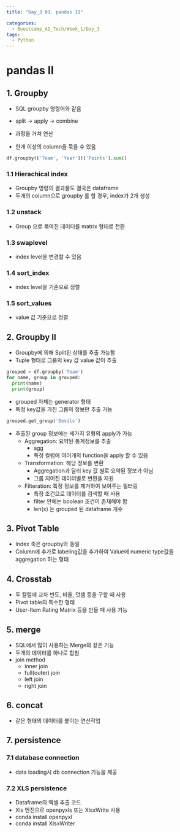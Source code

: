 ```yaml
---
title: "Day_3 03. pandas II"

categories:
  - Boostcamp_AI_Tech/Week_1/Day_3
tags:
  - Python
---
```


# pandas II

## 1. Groupby

- SQL groupby 명령어와 같음
- split -> apply -> combine
- 과정을 거쳐 연산


- 한개 이상의 column을 묶을 수 있음

```python
df.groupby(['Team', 'Year'])['Points'].sum()
```

### 1.1 Hierachical index

- Groupby 명령의 결과물도 결국은 dataframe
- 두개의 column으로 groupby 를 할 경우, index가 2개 생성

### 1.2 unstack
 
- Group 으로 묶여진 데이터를 matrix 형태로 전환

### 1.3 swaplevel

- index level을 변경할 수 있음

### 1.4 sort_index

- index level을 기준으로 정렬

### 1.5 sort_values

- value 값 기준으로 정렬

## 2. Groupby II

- Groupby에 의해 Split된 상태를 추출 가능함
- Tuple 형태로 그룹의 key 값 value 값이 추출

```python
grouped = df.groupby('Team')
for name, group in grouped:
  print(name)
  print(group)
```

- grouped 자체는 generator 형태
- 특정 key값을 가진 그룹의 정보만 추출 가능

```python
grouped.get_group('Devils')
```

- 추출된 group 정보에는 세가지 유형의 apply가 가능
  - Aggregation: 요약된 통계정보를 추출
    - agg
    - 특정 컬럼에 여러개의 function을 apply 할 수 있음
  - Transformation: 해당 정보를 변환
    - Aggregation과 달리 key 값 별로 요약된 정보가 아님
    - 그룹 지어진 데이터별로 변환을 지원
  - Filteration: 특정 정보를 제거하여 보여주는 필터링
    - 특정 조건으로 데이터를 검색할 때 사용
    - filter 안에는 boolean 조건이 존재해야 함
    - len(x) 는 grouped 된 dataframe 개수

## 3. Pivot Table

- Index 축은 groupby와 동일
- Column에 추가로 labeling값을 추가하여 Value에 numeric type값을 aggregation 하는 형태

## 4. Crosstab

- 두 칼럼에 교차 빈도, 비율, 덧셈 등을 구할 때 사용
- Pivot table의 특수한 형태
- User-Item Rating Matrix 등을 만들 때 사용 가능

## 5. merge

- SQL에서 많이 사용하는 Merge와 같은 기능
- 두개의 데이터를 하나로 합침
- join method
  - inner join
  - full(outer) join
  - left join
  - right join

## 6. concat

- 같은 형태의 데이터를 붙이는 연산작업

## 7. persistence

### 7.1 database connection

- data loading시 db connection 기능을 제공

### 7.2 XLS persistence

- Dataframe의 엑셀 추출 코드
- Xls 엔진으로 openpyxls 또는 XlsxWrite 사용
- conda install openpyxl
- conda install XlsxWriter




























